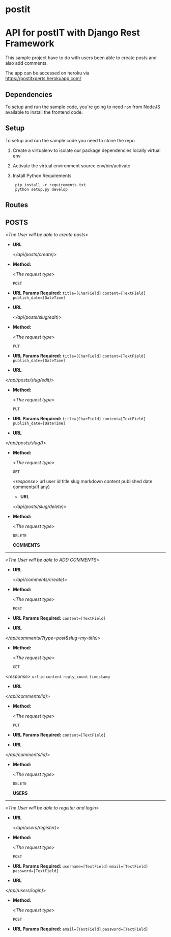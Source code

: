 
# postit

# API for postIT with Django Rest Framework 

This sample project have to do with users been able to create posts and also add comments.

The app can be accessed on heroku via https://postitxperts.herokuapp.com/


## Dependencies

To setup and run the sample code, you're going to need `npm` from NodeJS available to install the frontend code.

## Setup

To setup and run the sample code you need to clone the repo
        
1. Create a virtualenv to isolate our package dependencies locally
    virtual env
    
2. Activate the virtual environment
    source env/bin/activate
    
3. Install Python Requirements

        pip install -r requirements.txt
        python setup.py develop  


## Routes

**POSTS**
----
  <_The User will be able to create posts_>

* **URL**

  <_/api/posts/create)_>
  
* **Method:**
  
  <_The request type_>

  `POST`
  
 *  **URL Params** 
 **Required:**
 `title=[CharField]`
 `content=[TextField]`
 `publish_date=[DateTime]`
 

* **URL**

  <_/api/posts/slug/edit)_>
  
* **Method:**
  
  <_The request type_>

  `PUT`
  
 *  **URL Params** 
 **Required:**
 `title=[CharField]`
 `content=[TextField]`
 `publish_date=[DateTime]`
 
 
 * **URL**

  <_/api/posts/slug/edit)_>
  
* **Method:**
  
  <_The request type_>

  `PUT`
  
 *  **URL Params** 
 **Required:**
 `title=[CharField]`
 `content=[TextField]`
 `publish_date=[DateTime]`
 
 
 * **URL**

  <_/api/posts/slug/)_>
  
* **Method:**
  
  <_The request type_>

  `GET`
  
  <_response_>
  url
  user
  id
  title
  slug
  markdown
  content
  published date
  comments(if any)
  
  * **URL**

  <_/api/posts/slug/delete)_>
  
* **Method:**
  
  <_The request type_>

  `DELETE`
  
  
  **COMMENTS**
----
  <_The User will be able to ADD COMMENTS_>

* **URL**

  <_/api/comments/create)_>
  
* **Method:**
  
  <_The request type_>

  `POST`
  
 *  **URL Params** 
 **Required:**
 `content=[TextField]`
 
 * **URL**

  <_/api/comments/?type=post&slug=my-title)_>
  
* **Method:**
  
  <_The request type_>

  `GET`
  
 <_response_>
 `url`
 `id`
 `content`
 `reply_count`
 `timestamp`
 
 
 * **URL**

  <_/api/comments/id)_>
  
* **Method:**
  
  <_The request type_>

  `PUT`
  
 *  **URL Params** 
 **Required:**
 `content=[TextField]`
 
 
 * **URL**

  <_/api/comments/id)_>
  
* **Method:**
  
  <_The request type_>

  `DELETE`
  
  
  
  **USERS**
----
  <_The User will be able to register and login_>

* **URL**

  <_/api/users/register)_>
  
* **Method:**
  
  <_The request type_>

  `POST`
  
 *  **URL Params** 
 **Required:**
 `username=[TextField]`
 `email=[TextField]`
 `password=[TextField]`
 
 * **URL**

  <_/api/users/login)_>
  
* **Method:**
  
  <_The request type_>

  `POST`
  
 *  **URL Params** 
 **Required:**
 `email=[TextField]`
 `password=[TextField]`
 
  
 
 
 
 
 
 

  
  

